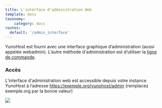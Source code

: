 ```yaml
---
title: L'interface d'administration Web
template: docs
taxonomy:
    category: docs
routes:
  default: '/admin_interface'
---
```


YunoHost est fourni avec une interface graphique d’administration (aussi appelée webadmin). L’autre méthode d'administration est d’utiliser la [ligne de commande](/commandline).

### Accès

L’interface d'administration web est accessible depuis votre instance YunoHost à l’adresse <https://exemple.org/yunohost/admin> (remplacez exemple.org par la bonne valeur)

![](image://webadmin_fr.png)
